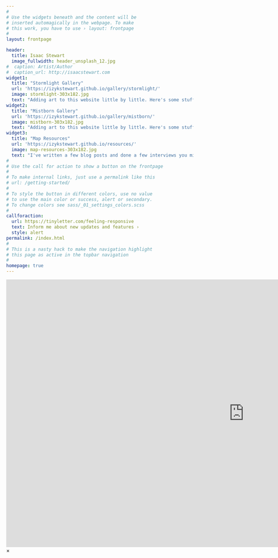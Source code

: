 ```yaml
---
#
# Use the widgets beneath and the content will be
# inserted automagically in the webpage. To make
# this work, you have to use › layout: frontpage
#
layout: frontpage

header:
  title: Isaac Stewart
  image_fullwidth: header_unsplash_12.jpg
#  caption: Artist/Author
#  caption_url: http://isaacstewart.com
widget1:
  title: "Stormlight Gallery"
  url: 'https://izykstewart.github.io/gallery/stormlight/'
  image: stormlight-303x182.jpg
  text: "Adding art to this website little by little. Here's some stuff I did for The Stormlight Archive."
widget2:
  title: "Mistborn Gallery"
  url: 'https://izykstewart.github.io/gallery/mistborn/'
  image: mistborn-303x182.jpg
  text: "Adding art to this website little by little. Here's some stuff I did for The Mistborn Saga."
widget3:
  title: "Map Resources"
  url: 'https://izykstewart.github.io/resources/'
  image: map-resources-303x182.jpg
  text: "I've written a few blog posts and done a few interviews you might find interesting."
#
# Use the call for action to show a button on the frontpage
#
# To make internal links, just use a permalink like this
# url: /getting-started/
#
# To style the button in different colors, use no value
# to use the main color or success, alert or secondary.
# To change colors see sass/_01_settings_colors.scss
#
callforaction:
  url: https://tinyletter.com/feeling-responsive
  text: Inform me about new updates and features ›
  style: alert
permalink: /index.html
#
# This is a nasty hack to make the navigation highlight
# this page as active in the topbar navigation
#
homepage: true
---
```


<div id="videoModal" class="reveal-modal large" data-reveal="">
  <div class="flex-video widescreen vimeo" style="display: block;">
    <iframe width="1280" height="720" src="https://www.youtube.com/embed/3b5zCFSmVvU" frameborder="0" allowfullscreen></iframe>
  </div>
  <a class="close-reveal-modal">&#215;</a>
</div>

